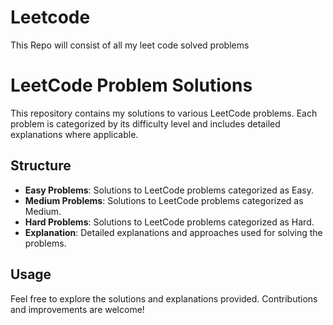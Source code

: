 # Leetcode
This Repo will consist of all my leet code solved problems
# LeetCode Problem Solutions

This repository contains my solutions to various LeetCode problems. Each problem is categorized by its difficulty level and includes detailed explanations where applicable.

## Structure

- **Easy Problems**: Solutions to LeetCode problems categorized as Easy.
- **Medium Problems**: Solutions to LeetCode problems categorized as Medium.
- **Hard Problems**: Solutions to LeetCode problems categorized as Hard.
- **Explanation**: Detailed explanations and approaches used for solving the problems.

## Usage

Feel free to explore the solutions and explanations provided. Contributions and improvements are welcome!



